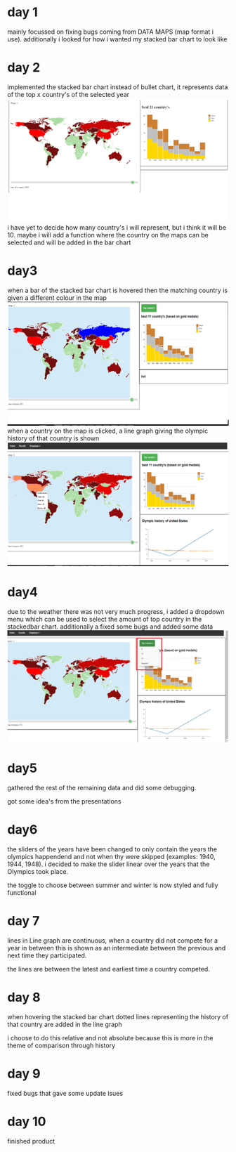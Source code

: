 # day 1
mainly focussed on fixing bugs coming from DATA MAPS (map format i use). additionally i looked for how i wanted my stacked bar chart to look like

# day 2
implemented the stacked bar chart instead of bullet chart, it represents data of the top x country's of the selected year
![alt text](doc/day2barchart.png)
i have yet to decide how many country's i will represent, but i think it will be 10.
maybe i will add a function where the country on the maps can be selected and will be added in the bar chart

# day3
when a bar of the stacked bar chart is hovered then the matching country is given a different colour in the
map
![alt text](doc/interactiveBarMap.png)
when a country on the map is clicked, a line graph giving the olympic history of that country is shown
![alt text](doc/lineGraph.png)

# day4
due to the weather there was not very much progress, i added a dropdown menu which can be used to select the amount of top country in the stackedbar chart. additionally a fixed some bugs and added some data
![alt text](doc/dropdownmenu.png)

# day5

gathered the rest of the remaining data and did some debugging.

got some idea's from the presentations

# day6

the sliders of the years have been changed to only contain the years the olympics happendend and not when thy were skipped (examples: 1940, 1944, 1948). i decided to make the slider linear over the years that the Olympics took place.

the toggle to choose between summer and winter is now styled and fully functional

# day 7

lines in Line graph are continuous, when a country did not compete for a year in between this is shown as an intermediate between the previous and next time they participated.

the lines are between the latest and earliest time a country competed.

# day 8

when hovering the stacked bar chart dotted lines representing the history of that country are added in the line graph

i choose to do this relative and not absolute because this is more in the theme of comparison through history

# day 9

fixed bugs that gave some update isues

# day 10

finished product
